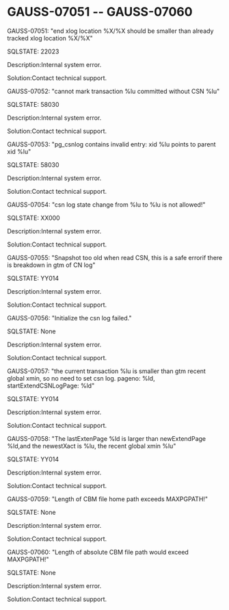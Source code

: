 # GAUSS-07051 -- GAUSS-07060<a name="EN-US_TOPIC_0302073396"></a>

GAUSS-07051: "end xlog location %X/%X should be smaller than already tracked xlog location %X/%X"

SQLSTATE: 22023

Description:Internal system error.

Solution:Contact technical support.

GAUSS-07052: "cannot mark transaction %lu committed without CSN %lu"

SQLSTATE: 58030

Description:Internal system error.

Solution:Contact technical support.

GAUSS-07053: "pg\_csnlog contains invalid entry: xid %lu points to parent xid %lu"

SQLSTATE: 58030

Description:Internal system error.

Solution:Contact technical support.

GAUSS-07054: "csn log state change from %lu to %lu is not allowed!"

SQLSTATE: XX000

Description:Internal system error.

Solution:Contact technical support.

GAUSS-07055: "Snapshot too old when read CSN, this is a safe errorif there is breakdown in gtm of CN log"

SQLSTATE: YY014

Description:Internal system error.

Solution:Contact technical support.

GAUSS-07056: "Initialize the csn log failed."

SQLSTATE: None

Description:Internal system error.

Solution:Contact technical support.

GAUSS-07057: "the current transaction %lu is smaller than gtm recent global xmin, so no need to set csn log. pageno: %ld, startExtendCSNLogPage: %ld"

SQLSTATE: YY014

Description:Internal system error.

Solution:Contact technical support.

GAUSS-07058: "The lastExtenPage %ld is larger than newExtendPage %ld,and the newestXact is %lu, the recent global xmin %lu"

SQLSTATE: YY014

Description:Internal system error.

Solution:Contact technical support.

GAUSS-07059: "Length of CBM file home path exceeds MAXPGPATH!"

SQLSTATE: None

Description:Internal system error.

Solution:Contact technical support.

GAUSS-07060: "Length of absolute CBM file path would exceed MAXPGPATH!"

SQLSTATE: None

Description:Internal system error.

Solution:Contact technical support.

